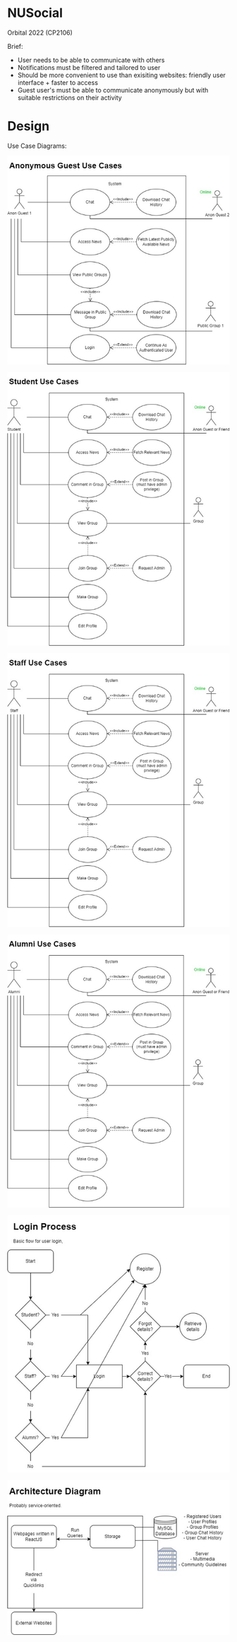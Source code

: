 # NUSocial

Orbital 2022 (CP2106)

Brief:

- User needs to be able to communicate with others
- Notifications must be filtered and tailored to user 
- Should be more convenient to use than exisiting websites: friendly user interface + faster to access 
- Guest user's must be able to communicate anonymously but with suitable restrictions on their activity

# Design

Use Case Diagrams:

![UseCaseGuest](https://github.com/hhchinh2002/NUSocial/blob/readme-updates/readmeFiles/Use%20Case%20Guest.jpg)

![UseCaseStudent](https://github.com/hhchinh2002/NUSocial/blob/readme-updates/readmeFiles/Use%20Case%20Student.jpg)

![UseCaseStaff](https://github.com/hhchinh2002/NUSocial/blob/readme-updates/readmeFiles/Use%20Case%20Staff.jpg)

![UseCaseAlumni](https://github.com/hhchinh2002/NUSocial/blob/readme-updates/readmeFiles/Use%20Case%20Alumni.jpg)

![LoginProcess](https://github.com/hhchinh2002/NUSocial/blob/readme-updates/readmeFiles/Before%20Login%20webpage%20flow.jpg?raw=true)

![ArchitectureDiagram](https://github.com/hhchinh2002/NUSocial/blob/readme-updates/readmeFiles/Architecure%20Diagram.jpg)



